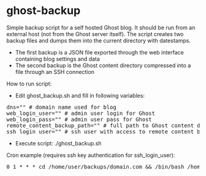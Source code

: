 ghost-backup
============

Simple backup script for a self hosted Ghost blog. It should be run from an external host (not from the Ghost server itself). 
The script creates two backup files and dumps them into the current directory with datestamps.
* The first backup is a JSON file exported through the web interface containing blog settings and data
* The second backup is the Ghost content directory compressed into a file through an SSH connection 

How to run script:
* Edit ghost_backup.sh and fill in following variables:
<pre>
dns="" # domain name used for blog
web_login_user="" # admin user login for Ghost
web_login_pass="" # admin user pass for Ghost
remote_content_backup_path="" # full path to Ghost content directory (e.g. /home/ghost/content)
ssh_login_user="" # ssh user with access to remote_content_backup_path
</pre>
* Execute script: ./ghost_backup.sh

Cron example (requires ssh key authentication for ssh_login_user):
<pre>
0 1 * * * cd /home/user/backups/domain.com && /bin/bash /home/user/ghost_backup.sh
</pre>